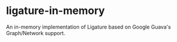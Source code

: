 # ligature-in-memory
An in-memory implementation of Ligature based on Google Guava's Graph/Network support.
